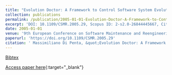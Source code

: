 ```yaml
---
title: "Evolution Doctor: A Framework to Control Software System Evolution"
collection: publications
permalink: /publication/2005-01-01-Evolution-Doctor-A-Framework-to-Control-Software-System-Evolution
excerpt: 'DOI: 10.1109/CSMR.2005.29, Scopus ID: 2-s2.0-26844445667, Cited by: 5'
date: 2005-01-01
venue: '9th European Conference on Software Maintenance and Reengineering (CSMR 2005), 21-23 March 2005, Manchester, UK, Proceedings'
paperurl: 'https://doi.org/10.1109/CSMR.2005.29'
citation: ' Massimiliano Di Penta, &quot;Evolution Doctor: A Framework to Control Software System Evolution.&quot; 9th European Conference on Software Maintenance and Reengineering (CSMR 2005), 21-23 March 2005, Manchester, UK, Proceedings, 2005.'
---
```

[Bibtex](https://dblp.org/rec/bib/conf/csmr/Penta05)

[Access paper here](https://doi.org/10.1109/CSMR.2005.29){:target="_blank"}
